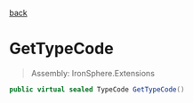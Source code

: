 ﻿

[back](/IronSphere.Extensions/WeekOfYearStandard)

# GetTypeCode

> Assembly: IronSphere.Extensions

```csharp
public virtual sealed TypeCode GetTypeCode()
```



 